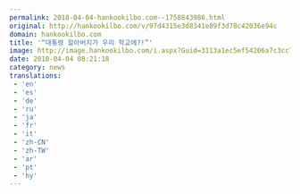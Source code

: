 ```yaml
---
permalink: 2018-04-04-hankookilbo.com--1758843986.html
original: http://hankookilbo.com/v/97d4315e3d8341e89f3d78c42036e94c
domain: hankookilbo.com
title: '“대통령 할아버지가 우리 학교에?!”'
image: http://image.hankookilbo.com/i.aspx?Guid=3113a1ec5ef54206a7c3cc7273d36a39&Month=201804&size=980
date: 2018-04-04 08:21:18
category: news
translations: 
 - 'en'
 - 'es'
 - 'de'
 - 'ru'
 - 'ja'
 - 'fr'
 - 'it'
 - 'zh-CN'
 - 'zh-TW'
 - 'ar'
 - 'pt'
 - 'hy'
---
```


